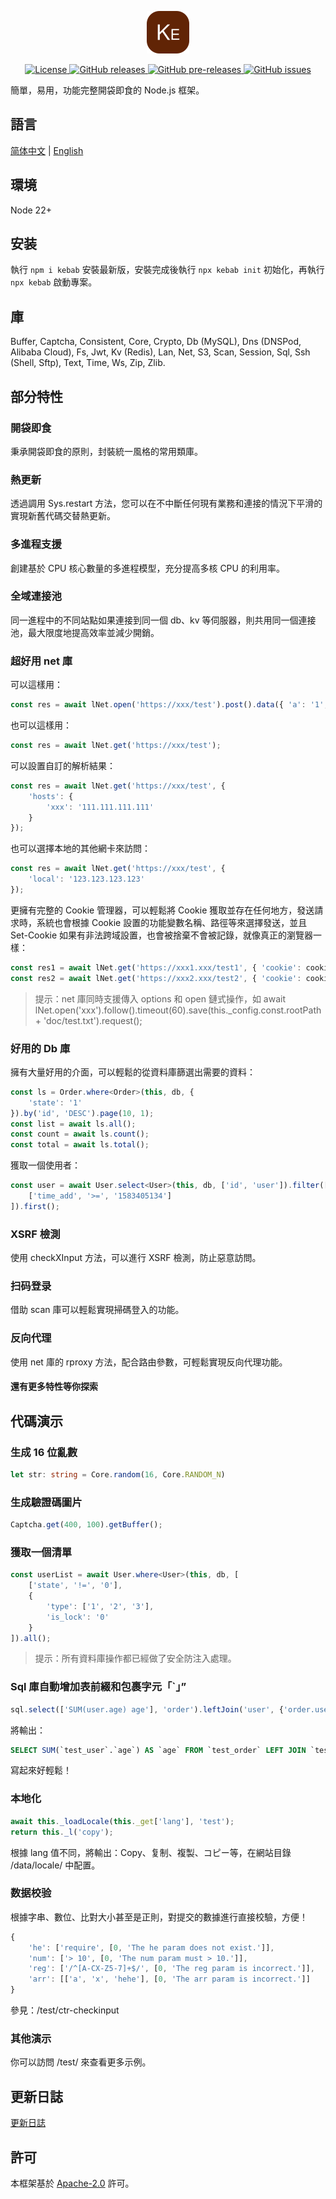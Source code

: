 <p align="center"><img src="./icon.svg" width="68" height="68" alt="Kebab"></p>
<p align="center">
    <a href="https://github.com/maiyun/kebab/blob/master/LICENSE">
        <img alt="License" src="https://img.shields.io/github/license/maiyun/kebab?color=blue" />
    </a>
    <a href="https://github.com/maiyun/kebab/releases">
        <img alt="GitHub releases" src="https://img.shields.io/github/v/release/maiyun/kebab?color=brightgreen&logo=github" />
        <img alt="GitHub pre-releases" src="https://img.shields.io/github/v/release/maiyun/kebab?color=yellow&logo=github&include_prereleases" />
    </a>
    <a href="https://github.com/maiyun/kebab/issues">
        <img alt="GitHub issues" src="https://img.shields.io/github/issues/maiyun/kebab?color=blue&logo=github" />
    </a>
</p>

簡單，易用，功能完整開袋即食的 Node.js 框架。

## 語言

[简体中文](README.sc.md) | [English](../README.md)

## 環境

Node 22+

## 安装

執行 `npm i kebab` 安裝最新版，安裝完成後執行 `npx kebab init` 初始化，再執行 `npx kebab` 啟動專案。

## 庫

Buffer, Captcha, Consistent, Core, Crypto, Db (MySQL), Dns (DNSPod, Alibaba Cloud), Fs, Jwt, Kv (Redis), Lan, Net, S3, Scan, Session, Sql, Ssh (Shell, Sftp), Text, Time, Ws, Zip, Zlib.

## 部分特性

### 開袋即食

秉承開袋即食的原則，封裝統一風格的常用類庫。

### 熱更新

透過調用 Sys.restart 方法，您可以在不中斷任何現有業務和連接的情況下平滑的實現新舊代碼交替熱更新。

### 多進程支援

創建基於 CPU 核心數量的多進程模型，充分提高多核 CPU 的利用率。

### 全域連接池

同一進程中的不同站點如果連接到同一個 db、kv 等伺服器，則共用同一個連接池，最大限度地提高效率並減少開銷。

### 超好用 net 庫

可以這樣用：

```typescript
const res = await lNet.open('https://xxx/test').post().data({ 'a': '1', 'b': '2' }).request();
```

也可以這樣用：

```typescript
const res = await lNet.get('https://xxx/test');
```

可以設置自訂的解析結果：

```typescript
const res = await lNet.get('https://xxx/test', {
    'hosts': {
        'xxx': '111.111.111.111'
    }
});
```

也可以選擇本地的其他網卡來訪問：

```typescript
const res = await lNet.get('https://xxx/test', {
    'local': '123.123.123.123'
});
```

更擁有完整的 Cookie 管理器，可以輕鬆將 Cookie 獲取並存在任何地方，發送請求時，系統也會根據 Cookie 設置的功能變數名稱、路徑等來選擇發送，並且 Set-Cookie 如果有非法跨域設置，也會被捨棄不會被記錄，就像真正的瀏覽器一樣：

```typescript
const res1 = await lNet.get('https://xxx1.xxx/test1', { 'cookie': cookie });
const res2 = await lNet.get('https://xxx2.xxx/test2', { 'cookie': cookie });
```

> 提示：net 庫同時支援傳入 options 和 open 鏈式操作，如 await lNet.open('xxx').follow().timeout(60).save(this._config.const.rootPath + 'doc/test.txt').request();

### 好用的 Db 庫

擁有大量好用的介面，可以輕鬆的從資料庫篩選出需要的資料：

```typescript
const ls = Order.where<Order>(this, db, {
    'state': '1'
}).by('id', 'DESC').page(10, 1);
const list = await ls.all();
const count = await ls.count();
const total = await ls.total();
```

獲取一個使用者：

```typescript
const user = await User.select<User>(this, db, ['id', 'user']).filter([
    ['time_add', '>=', '1583405134']
]).first();
```

### XSRF 檢測

使用 checkXInput 方法，可以進行 XSRF 檢測，防止惡意訪問。

### 扫码登录

借助 scan 庫可以輕鬆實現掃碼登入的功能。

### 反向代理

使用 net 庫的 rproxy 方法，配合路由參數，可輕鬆實現反向代理功能。

#### 還有更多特性等你探索

## 代碼演示

### 生成 16 位亂數

```typescript
let str: string = Core.random(16, Core.RANDOM_N)
```

### 生成驗證碼圖片

```typescript
Captcha.get(400, 100).getBuffer();
```

### 獲取一個清單

```typescript
const userList = await User.where<User>(this, db, [
    ['state', '!=', '0'],
    {
        'type': ['1', '2', '3'],
        'is_lock': '0'
    }
]).all();
```

> 提示：所有資料庫操作都已經做了安全防注入處理。

### Sql 庫自動增加表前綴和包裹字元「`」”

```typescript
sql.select(['SUM(user.age) age'], 'order').leftJoin('user', {'order.user_id': lSql.column('user.id')});
```

將輸出：

```sql
SELECT SUM(`test_user`.`age`) AS `age` FROM `test_order` LEFT JOIN `test_user` ON `test_order`.`user_id` = `test_user`.`id`
```

寫起來好輕鬆！

### 本地化

```typescript
await this._loadLocale(this._get['lang'], 'test');
return this._l('copy');
```

根據 lang 值不同，將輸出：Copy、复制、複製、コピー等，在網站目錄 /data/locale/ 中配置。

### 数据校验

根據字串、數位、比對大小甚至是正則，對提交的數據進行直接校驗，方便！

```typescript
{
    'he': ['require', [0, 'The he param does not exist.']],
    'num': ['> 10', [0, 'The num param must > 10.']],
    'reg': ['/^[A-CX-Z5-7]+$/', [0, 'The reg param is incorrect.']],
    'arr': [['a', 'x', 'hehe'], [0, 'The arr param is incorrect.']]
}
```

參見：/test/ctr-checkinput

### 其他演示

你可以訪問 /test/ 來查看更多示例。

## 更新日誌

[更新日誌](CHANGELOG.tc.md)

## 許可

本框架基於 [Apache-2.0](../LICENSE) 許可。